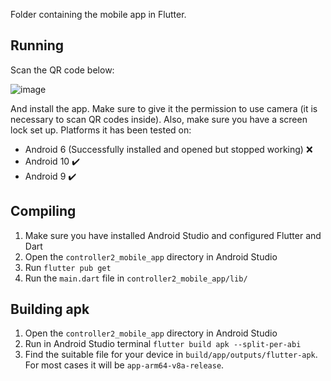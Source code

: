 Folder containing the mobile app in Flutter.

## Running
Scan the QR code below:

![image](https://user-images.githubusercontent.com/83274413/176196207-3110f5cd-ceb6-456c-bfae-60a6d726ff3a.png)

And install the app. Make sure to give it the permission to use camera (it is necessary to scan QR codes inside). Also, make sure you have a screen lock set up.
Platforms it has been tested on:
- Android 6 (Successfully installed and opened but stopped working) ❌
- Android 10 ✔️
- Android 9 ✔️

## Compiling
1. Make sure you have installed Android Studio and configured Flutter and Dart
2. Open the `controller2_mobile_app` directory in Android Studio
3. Run `flutter pub get`
4. Run the `main.dart` file in `controller2_mobile_app/lib/`

## Building apk
1. Open the `controller2_mobile_app` directory in Android Studio
2. Run in Android Studio terminal `flutter build apk --split-per-abi`
3. Find the suitable file for your device in `build/app/outputs/flutter-apk`. For most cases it will be `app-arm64-v8a-release`.
